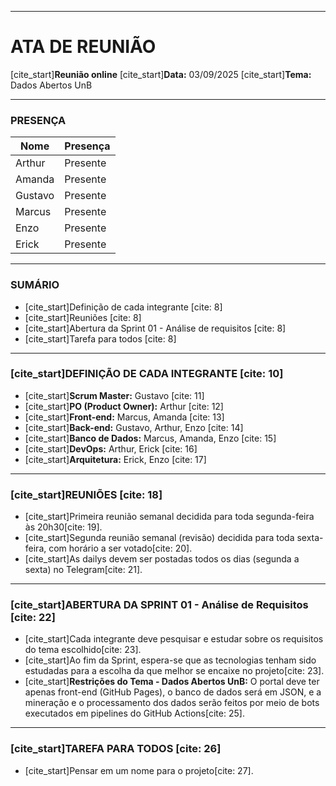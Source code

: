 
---

# ATA DE REUNIÃO

[cite_start]**Reunião online**
[cite_start]**Data:** 03/09/2025
[cite_start]**Tema:** Dados Abertos UnB

---

### **PRESENÇA**

| Nome | Presença |
|---|---|
| Arthur | Presente |
| Amanda | Presente |
| Gustavo | Presente |
| Marcus | Presente |
| Enzo | Presente |
| Erick | Presente |

---

### **SUMÁRIO**

* [cite_start]Definição de cada integrante [cite: 8]
* [cite_start]Reuniões [cite: 8]
* [cite_start]Abertura da Sprint 01 - Análise de requisitos [cite: 8]
* [cite_start]Tarefa para todos [cite: 8]

---

### [cite_start]**DEFINIÇÃO DE CADA INTEGRANTE** [cite: 10]

* [cite_start]**Scrum Master:** Gustavo [cite: 11]
* [cite_start]**PO (Product Owner):** Arthur [cite: 12]
* [cite_start]**Front-end:** Marcus, Amanda [cite: 13]
* [cite_start]**Back-end:** Gustavo, Arthur, Enzo [cite: 14]
* [cite_start]**Banco de Dados:** Marcus, Amanda, Enzo [cite: 15]
* [cite_start]**DevOps:** Arthur, Erick [cite: 16]
* [cite_start]**Arquitetura:** Erick, Enzo [cite: 17]

---

### [cite_start]**REUNIÕES** [cite: 18]

* [cite_start]Primeira reunião semanal decidida para toda segunda-feira às 20h30[cite: 19].
* [cite_start]Segunda reunião semanal (revisão) decidida para toda sexta-feira, com horário a ser votado[cite: 20].
* [cite_start]As dailys devem ser postadas todos os dias (segunda a sexta) no Telegram[cite: 21].

---

### [cite_start]**ABERTURA DA SPRINT 01 - Análise de Requisitos** [cite: 22]

* [cite_start]Cada integrante deve pesquisar e estudar sobre os requisitos do tema escolhido[cite: 23].
* [cite_start]Ao fim da Sprint, espera-se que as tecnologias tenham sido estudadas para a escolha da que melhor se encaixe no projeto[cite: 23].
* [cite_start]**Restrições do Tema - Dados Abertos UnB:** O portal deve ter apenas front-end (GitHub Pages), o banco de dados será em JSON, e a mineração e o processamento dos dados serão feitos por meio de bots executados em pipelines do GitHub Actions[cite: 25].

---

### [cite_start]**TAREFA PARA TODOS** [cite: 26]

* [cite_start]Pensar em um nome para o projeto[cite: 27].